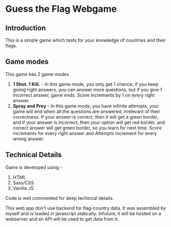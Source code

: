 # Guess the Flag Webgame

## Introduction
This is a simple game which tests for your knowledge of countries and their flags. 

## Game modes
This game has 2 game modes 

1. **1 Shot. 1 Kill.** - In this game mode, you only get 1 chance, if you keep giving right answers, you can answer more questions, but if you give 1 incorrect answer, game ends. Score increments by 1 on every right answer.
2.  **Spray and Prey** - In this game mode, you have infinite attempts, your game will end when all the questions are answered, irrelevant of their correctness. If  your answer is correct, then it will get a green border, and if your answer is incorrect, then your option will get red border, and correct answer will get green border, so you learn for next time. Score increments for every right answer and Attempts increment for every wrong answer.


## Technical Details
Game is developed using - 
1. HTML
2. Sass/CSS
3. Vanilla JS

Code is well commented for deep techincal details.

This web app don't use backend for flag-country data. It was assembled by myself and is loaded in javascript statically. Infuture, it will be hosted on a webserver and an API will be used to get data from it.  